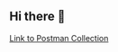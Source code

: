 ## Hi there 👋

[Link to Postman Collection](https://github.com/CMSC-495-Group-One/TaskManagementAPI/blob/main/Postman%20Collections/postman-collection.json)

